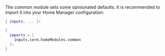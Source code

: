 The common module sets some opinionated defaults. It is recommended to import it into your Home Manager configuration:

```nix
{ inputs, ... }:

{
  imports = [
    inputs.core.homeModules.common
  ];
}
```
